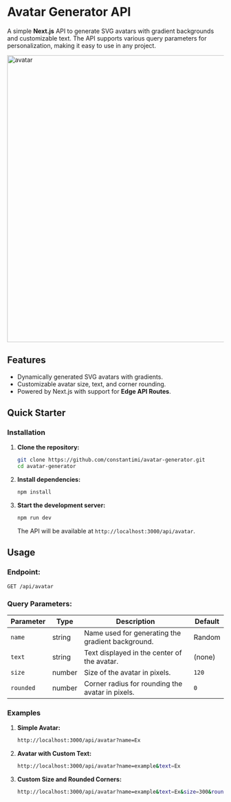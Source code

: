 # **Avatar Generator API**

A simple **Next.js** API to generate SVG avatars with gradient backgrounds and customizable text. The API supports various query parameters for personalization, making it easy to use in any project.

<img width="668" alt="avatar" src="https://github.com/user-attachments/assets/53d171bb-26dc-4876-87fc-b61776f8fbae">

## **Features**

-   Dynamically generated SVG avatars with gradients.
-   Customizable avatar size, text, and corner rounding.
-   Powered by Next.js with support for **Edge API Routes**.

## **Quick Starter**

### **Installation**

1. **Clone the repository:**

    ```bash
    git clone https://github.com/constantimi/avatar-generator.git
    cd avatar-generator
    ```

2. **Install dependencies:**

    ```bash
    npm install
    ```

3. **Start the development server:**

    ```bash
    npm run dev
    ```

    The API will be available at `http://localhost:3000/api/avatar`.

## **Usage**

### **Endpoint:**

`GET /api/avatar`

### **Query Parameters:**

| Parameter | Type   | Description                                       | Default |
| --------- | ------ | ------------------------------------------------- | ------- |
| `name`    | string | Name used for generating the gradient background. | Random  |
| `text`    | string | Text displayed in the center of the avatar.       | (none)  |
| `size`    | number | Size of the avatar in pixels.                     | `120`   |
| `rounded` | number | Corner radius for rounding the avatar in pixels.  | `0`     |

### **Examples**

1. **Simple Avatar:**

    ```bash
    http://localhost:3000/api/avatar?name=Ex
    ```

2. **Avatar with Custom Text:**

    ```bash
    http://localhost:3000/api/avatar?name=example&text=Ex
    ```

3. **Custom Size and Rounded Corners:**
    ```bash
    http://localhost:3000/api/avatar?name=example&text=Ex&size=300&rounded=20
    ```
